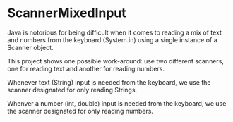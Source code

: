 # ScannerMixedInput
Java is notorious for being difficult when it comes to reading a mix of text and numbers from the keyboard (System.in) using a single instance of a Scanner object.

This project shows one possible work-around: use two different scanners, one for reading text and another for reading numbers.

Whenever text (String) input is needed from the keyboard, we use the scanner designated for only reading Strings.

Whenver a number (int, double) input is needed from the keyboard, we use the scanner designated for only reading numbers.
